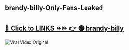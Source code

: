 
 ## brandy-billy-Only-Fans-Leaked

# <h2><a href="https://clipsfans.com/brandy-billy&ref=git">🔗 Click to LINKS ⏩⏩ 👉 🟢 brandy-billy </a></h2>

<a href="https://clipsfans.com/brandy-billy&ref=git" rel="nofollow" data-target="animated-image.originalLink"><img src="https://i.ibb.co.com/xMMVF88/686577567.gif" alt="Viral Video Original" style="max-width: 100%; display: inline-block;" data-target="animated-image.originalImage"></a>
